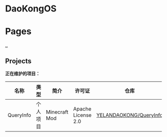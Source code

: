 # DaoKongOS 
 
# Pages

[..](/)

## Projects

**正在维护的项目：**

| 名称 | 类型 | 简介 | 许可证 | 仓库 | 链接 |
| --- | --- | --- | --- | --- | --- |
| QueryInfo | 个人项目 | Minecraft Mod |  Apache License 2.0 | [YELANDAOKONG/QueryInfo](https://github.com/YELANDAOKONG/QueryInfo/) | [Modrinth](https://modrinth.com/mod/queryinfo/) [MC百科](https://www.mcmod.cn/class/18563.html)|

